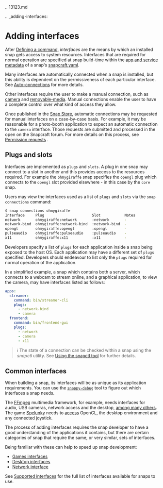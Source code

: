 .. 13123.md

.. _adding-interfaces:

# Adding interfaces

After [Defining a command](defining-a-command.md), _interfaces_ are the means by which an installed snap gets access to system resources. Interfaces that are required for normal operation are specified at snap build-time within the [app and service metadata](snapcraft-app-and-service-metadata.md) of a snap's [snapcraft.yaml](creating-snapcraft-yaml.md).

Many interfaces are automatically connected when a snap is installed, but this ability is dependent on the permissiveness of each particular interface. See [Auto-connections](interface-management.md#adding-interfaces-heading--auto-connections) for more details.

Other interfaces require the user to make a manual connection, such as [camera](t/the-camera-interface/7776) and [removable-media](the-removable-media-interface.md). Manual connections enable the user to have a complete control over what kind of access they allow.

Once published in the [Snap Store](https://snapcraft.io/store), automatic connections may be requested for manual interfaces on a case-by-case basis. For example, it may be reasonable for a photo-booth application to expect an automatic connection to the `camera` interface. Those requests are submitted and processed in the open on the Snapcraft forum. For more details on this process, see [Permission requests](permission-requests.md) .

## Plugs and slots

Interfaces are implemented as `plugs` and `slots`. A plug in one snap may connect to a slot in another and this provides access to the resources required. For example the `ohmygiraffe` snap specifies the `opengl` plug which connects to the `opengl` slot provided elsewhere - in this case by the `core` snap.

Users may view the interfaces used as a list of `plugs` and `slots` via the `snap connections` command:

```bash
$ snap connections ohmygiraffe
Interface     Plug                      Slot           Notes
network       ohmygiraffe:network       :network       -
network-bind  ohmygiraffe:network-bind  :network-bind  -
opengl        ohmygiraffe:opengl        :opengl        -
pulseaudio    ohmygiraffe:pulseaudio    :pulseaudio    -
x11           ohmygiraffe:x11           :x11           -
```

Developers specify a list of `plugs` for each application inside a snap being exposed to the host OS. Each application may have a different set of `plugs` specified. Developers should endeavour to list only the `plugs` required for normal operation of the application.

In a simplified example, a snap which contains both a server, which connects to a webcam to stream online, and a graphical application, to view the camera, may have interfaces listed as follows:

```yaml
apps:
  streamer:
    command: bin/streamer-cli
    plugs:
      - network-bind
      - camera
  frontend:
    command: bin/frontend-gui
    plugs:
      - network
      - camera
      - x11
```

> ℹ The state of a connection can be checked within a snap using the _snapctl_ utility. See [Using the snapctl tool](https://snapcraft.io/docs/using-the-snapctl-tool) for further details.

## Common interfaces

When building a snap, its interfaces will be as unique as its application requirements. You can use the [`snappy-debug`](debugging-building-snaps.md#adding-interfaces-heading--identifying-missing-interfaces) tool to figure out which interfaces a snap needs.

The [FFmpeg](https://snapcraft.io/ffmpeg) multimedia framework, for example, needs interfaces for audio, USB cameras, network access and the desktop, [among many others](https://github.com/snapcrafters/ffmpeg/blob/master/snap/snapcraft.yaml). The game [Spelunky](https://snapcraft.io/spelunky) needs to [access](https://github.com/snapcrafters/spelunky/blob/master/snap/snapcraft.yaml) OpenGL, the desktop environment and any connected joystick.

The process of adding interfaces requires the snap developer to have a good understanding of the applications it contains, but there are certain categories of snap that require the same, or very similar, sets of interfaces.

Being familiar with these can help to speed up snap development:

- [Games interfaces](games-interfaces.md)
- [Desktop interfaces](the-desktop-interfaces.md)
- [Network interface](network-interface.md)

See [Supported interfaces](supported-interfaces.md) for the full list of interfaces available for snaps to use.